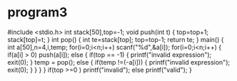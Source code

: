 # program3
#include <stdio.h> int stack[50],top=-1; void push(int t) {
top=top+1; stack[top]=t; } int pop() { int te=stack[top]; top=top-1; return te; } main() { int a[50],n=4,i,temp; for(i=0;i<n;i++) scanf("%d",&a[i]); for(i=0;i<n;i++) { if(a[i] > 0) push(a[i]); else { if(top == -1) { printf("invalid expression"); exit(0); } temp = pop(); else { if(temp !=(-a[i])) { printf("invalid expression"); exit(0); } } } } if(top >=0 ) printf("invalid"); else printf("valid"); }
